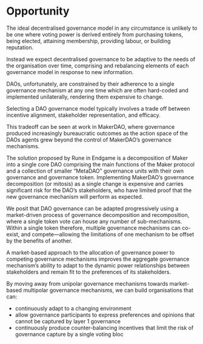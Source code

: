 # Opportunity

The ideal decentralised governance model in any circumstance is unlikely to be one where voting power is derived entirely from purchasing tokens, being elected, attaining membership, providing labour, or building reputation.

Instead we expect decentralised governance to be adaptive to the needs of the organisation over time, comprising and rebalancing elements of each governance model in response to new information.

DAOs, unfortunately, are constrained by their adherence to a single governance mechanism at any one time which are often hard-coded and implemented unilaterally, rendering them expensive to change.

Selecting a DAO governance model typically involves a trade off between incentive alignment, stakeholder representation, and efficacy.

This tradeoff can be seen at work in MakerDAO, where governance produced increasingly bureaucratic outcomes as the action space of the DAOs agents grew beyond the control of MakerDAO’s governance mechanisms.

The solution proposed by Rune in Endgame is a decomposition of Maker into a single core DAO comprising the main functions of the Maker protocol and a collection of smaller “MetaDAO” governance units with their own governance and governance token. Implementing MakerDAO’s governance decomposition (or mitosis) as a single change is expensive and carries significant risk for the DAO’s stakeholders, who have limited proof that the new governance mechanism will perform as expected.

We posit that DAO governance can be adapted progressively using a market-driven process of governance decomposition and recomposition, where a single token vote can house any number of sub-mechanisms. Within a single token therefore, multiple governance mechanisms can co-exist, and compete—allowing the limitations of one mechanism to be offset by the benefits of another.

A market-based approach to the allocation of governance power to competing governance mechanisms improves the aggregate governance mechanism’s ability to adapt to the dynamic power relationships between stakeholders and remain fit to the preferences of its stakeholders.

By moving away from unipolar governance mechanisms towards market-based multipolar governance mechanisms, we can build organisations that can:

- continuously adapt to a changing environment
- allow governance participants to express preferences and opinions that cannot be captured by layer 1 governance
- continuously produce counter-balancing incentives that limit the risk of governance capture by a single voting bloc
